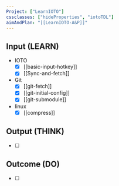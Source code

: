 ```yaml
---
Project: ["LearnIOTO"]
cssclasses: ["hideProperties", "iotoTDL"]
aimAndPlan: "[[LearnIOTO-A&P]]"
---
```

## Input (LEARN)
- IOTO 
	- [x] [[basic-input-hotkey]]
	- [x] [[Sync-and-fetch]]
- Git
	- [x] [[git-fetch]]
	- [x] [[git-initial-config]]
	- [x] [[git-submodule]]
- linux
	- [x]  [[compress]]
## Output (THINK)

- [ ] 

## Outcome (DO)

- [ ] 